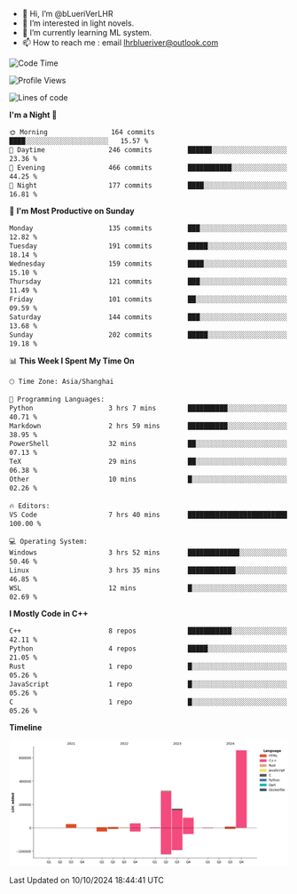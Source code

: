 - 👋 Hi, I’m @bLueriVerLHR
- 👀 I’m interested in light novels.
- 🌱 I’m currently learning ML system.
- 📫 How to reach me : email lhrblueriver@outlook.com

<!--START_SECTION:waka-->
![Code Time](http://img.shields.io/badge/Code%20Time-96%20hrs%2033%20mins-blue)

![Profile Views](http://img.shields.io/badge/Profile%20Views-6-blue)

![Lines of code](https://img.shields.io/badge/From%20Hello%20World%20I%27ve%20Written-1.3%20million%20lines%20of%20code-blue)

**I'm a Night 🦉** 

```text
🌞 Morning                164 commits         ████░░░░░░░░░░░░░░░░░░░░░   15.57 % 
🌆 Daytime                246 commits         ██████░░░░░░░░░░░░░░░░░░░   23.36 % 
🌃 Evening                466 commits         ███████████░░░░░░░░░░░░░░   44.25 % 
🌙 Night                  177 commits         ████░░░░░░░░░░░░░░░░░░░░░   16.81 % 
```
📅 **I'm Most Productive on Sunday** 

```text
Monday                   135 commits         ███░░░░░░░░░░░░░░░░░░░░░░   12.82 % 
Tuesday                  191 commits         █████░░░░░░░░░░░░░░░░░░░░   18.14 % 
Wednesday                159 commits         ████░░░░░░░░░░░░░░░░░░░░░   15.10 % 
Thursday                 121 commits         ███░░░░░░░░░░░░░░░░░░░░░░   11.49 % 
Friday                   101 commits         ██░░░░░░░░░░░░░░░░░░░░░░░   09.59 % 
Saturday                 144 commits         ███░░░░░░░░░░░░░░░░░░░░░░   13.68 % 
Sunday                   202 commits         █████░░░░░░░░░░░░░░░░░░░░   19.18 % 
```


📊 **This Week I Spent My Time On** 

```text
🕑︎ Time Zone: Asia/Shanghai

💬 Programming Languages: 
Python                   3 hrs 7 mins        ██████████░░░░░░░░░░░░░░░   40.71 % 
Markdown                 2 hrs 59 mins       ██████████░░░░░░░░░░░░░░░   38.95 % 
PowerShell               32 mins             ██░░░░░░░░░░░░░░░░░░░░░░░   07.13 % 
TeX                      29 mins             ██░░░░░░░░░░░░░░░░░░░░░░░   06.38 % 
Other                    10 mins             █░░░░░░░░░░░░░░░░░░░░░░░░   02.26 % 

🔥 Editors: 
VS Code                  7 hrs 40 mins       █████████████████████████   100.00 % 

💻 Operating System: 
Windows                  3 hrs 52 mins       █████████████░░░░░░░░░░░░   50.46 % 
Linux                    3 hrs 35 mins       ████████████░░░░░░░░░░░░░   46.85 % 
WSL                      12 mins             █░░░░░░░░░░░░░░░░░░░░░░░░   02.69 % 
```

**I Mostly Code in C++** 

```text
C++                      8 repos             ███████████░░░░░░░░░░░░░░   42.11 % 
Python                   4 repos             █████░░░░░░░░░░░░░░░░░░░░   21.05 % 
Rust                     1 repo              █░░░░░░░░░░░░░░░░░░░░░░░░   05.26 % 
JavaScript               1 repo              █░░░░░░░░░░░░░░░░░░░░░░░░   05.26 % 
C                        1 repo              █░░░░░░░░░░░░░░░░░░░░░░░░   05.26 % 
```



**Timeline**

![Lines of Code chart](https://raw.githubusercontent.com/bLueriVerLHR/bLueriVerLHR/main/assets/bar_graph.png)


 Last Updated on 10/10/2024 18:44:41 UTC
<!--END_SECTION:waka-->
